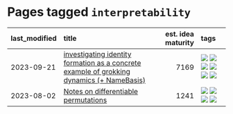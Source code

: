 # Pages tagged `interpretability`

|last_modified|title|est. idea maturity|tags
|:---|:---|---:|:---|
|2023-09-21|[investigating identity formation as a concrete example of grokking dynamics (+ NameBasis)](../identity_grokking_dynamics.md)|7169|[![](https://img.shields.io/badge/tag-alignment-b4243e)](../tags/alignment.md) [![](https://img.shields.io/badge/tag-experimental-ea1833)](../tags/experimental.md) [![](https://img.shields.io/badge/tag-interpretability-dce8fa)](../tags/interpretability.md) [![](https://img.shields.io/badge/tag-publication-c6963e)](../tags/publication.md) [![](https://img.shields.io/badge/tag-safety-1743a)](../tags/safety.md) [![](https://img.shields.io/badge/tag-wip-12eec5)](../tags/wip.md)|
|2023-08-02|[Notes on differentiable permutations](../differentiable_permutations.md)|1241|[![](https://img.shields.io/badge/tag-differentiable_permutation-7a169c)](../tags/differentiable_permutation.md) [![](https://img.shields.io/badge/tag-experimental-ea1833)](../tags/experimental.md) [![](https://img.shields.io/badge/tag-interpretability-dce8fa)](../tags/interpretability.md) [![](https://img.shields.io/badge/tag-regularization-254eb)](../tags/regularization.md)|